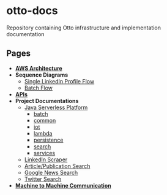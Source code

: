 # otto-docs
Repository containing Otto infrastructure and implementation documentation

## Pages

* **[AWS Architecture](AWS-Architecture.md "AWS Architecture Documentation")**
* **Sequence Diagrams**
  * [Single LinkedIn Profile Flow](Single-LinkedIn-Profile-Flow.md)
  * [Batch Flow](Batch-Flow.md)
* **[APIs](APIs.md)**
* **Project Documentations**
  * [Java Serverless Platform](https://github.com/aiOtto/aiotto-java-sls/blob/develop/README.md)
    * [batch](https://github.com/aiOtto/aiotto-java-sls/blob/develop/batch/README.md)
    * [common](https://github.com/aiOtto/aiotto-java-sls/blob/develop/common/README.md)
    * [iot](https://github.com/aiOtto/aiotto-java-sls/blob/develop/iot/README.md)
    * [lambda](https://github.com/aiOtto/aiotto-java-sls/blob/develop/lambda/README.md)
    * [persistence](https://github.com/aiOtto/aiotto-java-sls/blob/develop/persistance/README.md)
    * [search](https://github.com/aiOtto/aiotto-java-sls/blob/develop/search/README.md)
    * [services](https://github.com/aiOtto/aiotto-java-sls/blob/develop/services/README.md)
  * [LinkedIn Scraper](https://github.com/aiOtto/linkedin-scraper/blob/develop/README.md)
  * [Article/Publication Search](https://github.com/aiOtto/google-article-search)
  * [Google News Search](https://github.com/aiOtto/google-news-search)
  * [Twitter Search](https://github.com/aiOtto/twitter-search)
* **[Machine to Machine Communication](M2M.md "Machine to Machine Communication using Client Credentials")**